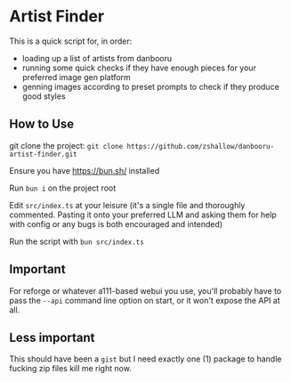 # Artist Finder

This is a quick script for, in order:

- loading up a list of artists from danbooru
- running some quick checks if they have enough pieces for your preferred image gen platform
- genning images according to preset prompts to check if they produce good styles

## How to Use

git clone the project: `git clone https://github.com/zshallow/danbooru-artist-finder.git`

Ensure you have https://bun.sh/ installed

Run `bun i` on the project root

Edit `src/index.ts` at your leisure (it's a single file and thoroughly commented. Pasting it onto your
preferred LLM and asking them for help with config or any bugs is both encouraged and intended)

Run the script with `bun src/index.ts`

## Important

For reforge or whatever a111-based webui you use, you'll probably have to pass the `--api` command line option
on start, or it won't expose the API at all.

## Less important

This should have been a `gist` but I need exactly one (1) package to handle fucking zip files kill me
right now.
